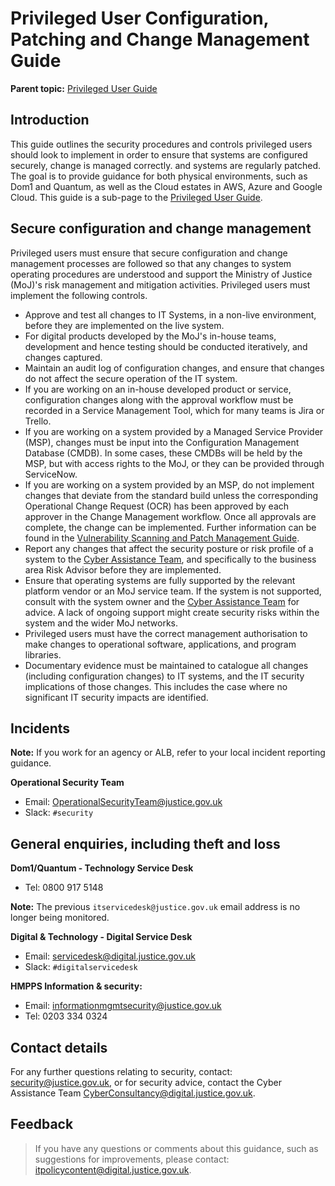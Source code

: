 # Privileged User Configuration, Patching and Change Management Guide

**Parent topic:** [Privileged User Guide](privileged-user-guide.md)

## Introduction

This guide outlines the security procedures and controls privileged users should look to implement in order to ensure that systems are configured securely, change is managed correctly. and systems are regularly patched. The goal is to provide guidance for both physical environments, such as Dom1 and Quantum, as well as the Cloud estates in AWS, Azure and Google Cloud. This guide is a sub-page to the [Privileged User Guide](privileged-user-guide.md).

## Secure configuration and change management

Privileged users must ensure that secure configuration and change management processes are followed so that any changes to system operating procedures are understood and support the Ministry of Justice \(MoJ\)'s risk management and mitigation activities. Privileged users must implement the following controls.

-   Approve and test all changes to IT Systems, in a non-live environment, before they are implemented on the live system.
-   For digital products developed by the MoJ's in-house teams, development and hence testing should be conducted iteratively, and changes captured.
-   Maintain an audit log of configuration changes, and ensure that changes do not affect the secure operation of the IT system.
-   If you are working on an in-house developed product or service, configuration changes along with the approval workflow must be recorded in a Service Management Tool, which for many teams is Jira or Trello.
-   If you are working on a system provided by a Managed Service Provider \(MSP\), changes must be input into the Configuration Management Database \(CMDB\). In some cases, these CMDBs will be held by the MSP, but with access rights to the MoJ, or they can be provided through ServiceNow.
-   If you are working on a system provided by an MSP, do not implement changes that deviate from the standard build unless the corresponding Operational Change Request \(OCR\) has been approved by each approver in the Change Management workflow. Once all approvals are complete, the change can be implemented. Further information can be found in the [Vulnerability Scanning and Patch Management Guide](vulnerability-scanning-and-patch-management-guide.md).
-   Report any changes that affect the security posture or risk profile of a system to the [Cyber Assistance Team](#contact-details), and specifically to the business area Risk Advisor before they are implemented.
-   Ensure that operating systems are fully supported by the relevant platform vendor or an MoJ service team. If the system is not supported, consult with the system owner and the [Cyber Assistance Team](#contact-details) for advice. A lack of ongoing support might create security risks within the system and the wider MoJ networks.
-   Privileged users must have the correct management authorisation to make changes to operational software, applications, and program libraries.
-   Documentary evidence must be maintained to catalogue all changes \(including configuration changes\) to IT systems, and the IT security implications of those changes. This includes the case where no significant IT security impacts are identified.

## Incidents

**Note:** If you work for an agency or ALB, refer to your local incident reporting guidance.

**Operational Security Team**

-   Email: [OperationalSecurityTeam@justice.gov.uk](mailto:OperationalSecurityTeam@justice.gov.uk)
-   Slack: `#security`

## General enquiries, including theft and loss

**Dom1/Quantum - Technology Service Desk**

-   Tel: 0800 917 5148

**Note:** The previous `itservicedesk@justice.gov.uk` email address is no longer being monitored.

**Digital & Technology - Digital Service Desk**

-   Email: [servicedesk@digital.justice.gov.uk](mailto:servicedesk@digital.justice.gov.uk)
-   Slack: `#digitalservicedesk`

**HMPPS Information & security:**

-   Email: [informationmgmtsecurity@justice.gov.uk](mailto:informationmgmtsecurity@justice.gov.uk)
-   Tel: 0203 334 0324

## Contact details

For any further questions relating to security, contact: [security@justice.gov.uk](mailto:security@justice.gov.uk), or for security advice, contact the Cyber Assistance Team [CyberConsultancy@digital.justice.gov.uk](mailto:CyberConsultancy@digital.justice.gov.uk).

## Feedback

> If you have any questions or comments about this guidance, such as suggestions for improvements, please contact: [itpolicycontent@digital.justice.gov.uk](mailto:itpolicycontent@digital.justice.gov.uk).

